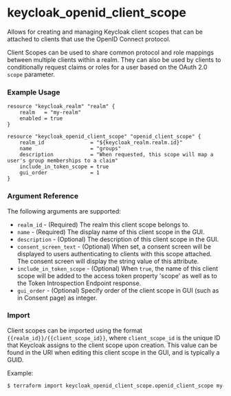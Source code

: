 # keycloak_openid_client_scope

Allows for creating and managing Keycloak client scopes that can be attached to
clients that use the OpenID Connect protocol.

Client Scopes can be used to share common protocol and role mappings between multiple
clients within a realm. They can also be used by clients to conditionally request
claims or roles for a user based on the OAuth 2.0 `scope` parameter.

### Example Usage

```hcl
resource "keycloak_realm" "realm" {
    realm   = "my-realm"
    enabled = true
}

resource "keycloak_openid_client_scope" "openid_client_scope" {
    realm_id               = "${keycloak_realm.realm.id}"
    name                   = "groups"
    description            = "When requested, this scope will map a user's group memberships to a claim"
    include_in_token_scope = true
    gui_order              = 1
}
```

### Argument Reference

The following arguments are supported:

- `realm_id` - (Required) The realm this client scope belongs to.
- `name` - (Required) The display name of this client scope in the GUI.
- `description` - (Optional) The description of this client scope in the GUI.
- `consent_screen_text` - (Optional) When set, a consent screen will be displayed to users
authenticating to clients with this scope attached. The consent screen will display the string
value of this attribute.
- `include_in_token_scope` - (Optional) When `true`, the name of this client scope will be added to the access token property 'scope' as well as to the Token Introspection Endpoint response.
- `gui_order` - (Optional) Specify order of the client scope in GUI (such as in Consent page) as integer.

### Import

Client scopes can be imported using the format `{{realm_id}}/{{client_scope_id}}`, where `client_scope_id` is the unique ID that Keycloak
assigns to the client scope upon creation. This value can be found in the URI when editing this client scope in the GUI, and is typically a GUID.

Example:

```bash
$ terraform import keycloak_openid_client_scope.openid_client_scope my-realm/8e8f7fe1-df9b-40ed-bed3-4597aa0dac52
```
